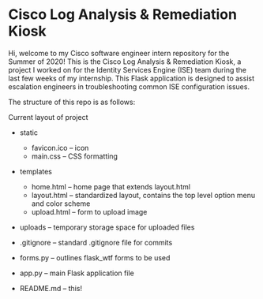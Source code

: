 # Cisco Log Analysis & Remediation Kiosk

Hi, welcome to my Cisco software engineer intern repository for the Summer of 2020! This is the Cisco Log Analysis & Remediation Kiosk, a project I worked on for the Identity Services Engine (ISE) team during the last few weeks of my internship. This Flask application is designed to assist escalation engineers in troubleshooting common ISE configuration issues. 

The structure of this repo is as follows:

Current layout of project
- static
    - favicon.ico – icon
    - main.css – CSS formatting

- templates
    - home.html – home page that extends layout.html
    - layout.html – standardized layout, contains the top level option menu and color scheme
    - upload.html – form to upload image
- uploads – temporary storage space for uploaded files
- .gitignore – standard .gitignore file for commits
- forms.py – outlines flask_wtf forms to be used 
- app.py – main Flask application file
- README.md – this!